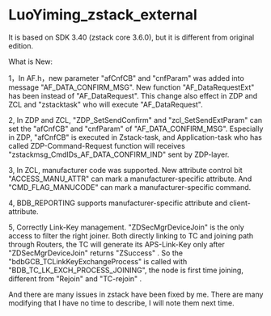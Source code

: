 # LuoYiming_zstack_external

It is based on SDK 3.40 (zstack core 3.6.0), but it is different from original edition.

What is New:

1，In AF.h，new parameter "afCnfCB" and "cnfParam" was added into message "AF_DATA_CONFIRM_MSG". New function "AF_DataRequestExt" has been instead of "AF_DataRequest". This change also effect in ZDP and ZCL and "zstacktask" who will execute "AF_DataRequest".

2, In ZDP and ZCL, "ZDP_SetSendConfirm" and "zcl_SetSendExtParam" can set the "afCnfCB" and "cnfParam" of "AF_DATA_CONFIRM_MSG". Especially in ZDP, "afCnfCB" is executed in Zstack-task, and Application-task who has called ZDP-Command-Request function will receives "zstackmsg_CmdIDs_AF_DATA_CONFIRM_IND" sent by ZDP-layer.

3, In ZCL, manufacturer code was supported. New attribute control bit "ACCESS_MANU_ATTR" can mark a manufacturer-specific attribute. And "CMD_FLAG_MANUCODE" can mark a manufacturer-specific command.

4, BDB_REPORTING supports manufacturer-specific attribute and client-attribute.

5, Correctly Link-Key management. "ZDSecMgrDeviceJoin" is the only access to filter the right joiner. Both directly linking to TC and joining path through Routers, the TC will generate its APS-Link-Key only after "ZDSecMgrDeviceJoin" returns "ZSuccess" . So the "bdbGCB_TCLinkKeyExchangeProcess" is called with "BDB_TC_LK_EXCH_PROCESS_JOINING", the node is first time joining, different from "Rejoin" and "TC-rejoin" . 

And there are many issues in zstack have been fixed by me. There are many modifying that I have no time to describe, I will note them next time.








